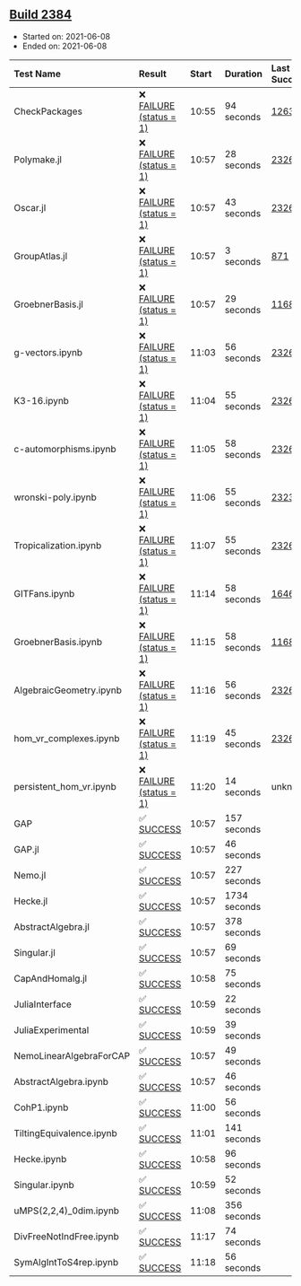 ## [Build 2384](https://oscarci.mathematik.uni-kl.de/job/oscar-stable/2384/)

* Started on: 2021-06-08
* Ended on: 2021-06-08

| Test Name    | Result | Start | Duration | Last Success | First Failure |
|:-------------|:-------|:------|:---------|:-------------|:--------------|
| CheckPackages | ❌ [FAILURE (status = 1)](https://oscarci.mathematik.uni-kl.de/job/oscar-stable/2384/artifact/logs/build-2384/CheckPackages.log) | 10:55 | 94 seconds | [1263](https://oscarci.mathematik.uni-kl.de/job/oscar-stable/1263/) | [1264](https://oscarci.mathematik.uni-kl.de/job/oscar-stable/1264/) |
| Polymake.jl | ❌ [FAILURE (status = 1)](https://oscarci.mathematik.uni-kl.de/job/oscar-stable/2384/artifact/logs/build-2384/Polymake.jl.log) | 10:57 | 28 seconds | [2326](https://oscarci.mathematik.uni-kl.de/job/oscar-stable/2326/) | [2327](https://oscarci.mathematik.uni-kl.de/job/oscar-stable/2327/) |
| Oscar.jl | ❌ [FAILURE (status = 1)](https://oscarci.mathematik.uni-kl.de/job/oscar-stable/2384/artifact/logs/build-2384/Oscar.jl.log) | 10:57 | 43 seconds | [2326](https://oscarci.mathematik.uni-kl.de/job/oscar-stable/2326/) | [2327](https://oscarci.mathematik.uni-kl.de/job/oscar-stable/2327/) |
| GroupAtlas.jl | ❌ [FAILURE (status = 1)](https://oscarci.mathematik.uni-kl.de/job/oscar-stable/2384/artifact/logs/build-2384/GroupAtlas.jl.log) | 10:57 | 3 seconds | [871](https://oscarci.mathematik.uni-kl.de/job/oscar-stable/871/) | [872](https://oscarci.mathematik.uni-kl.de/job/oscar-stable/872/) |
| GroebnerBasis.jl | ❌ [FAILURE (status = 1)](https://oscarci.mathematik.uni-kl.de/job/oscar-stable/2384/artifact/logs/build-2384/GroebnerBasis.jl.log) | 10:57 | 29 seconds | [1168](https://oscarci.mathematik.uni-kl.de/job/oscar-stable/1168/) | [1169](https://oscarci.mathematik.uni-kl.de/job/oscar-stable/1169/) |
| g-vectors.ipynb | ❌ [FAILURE (status = 1)](https://oscarci.mathematik.uni-kl.de/job/oscar-stable/2384/artifact/logs/build-2384/g-vectors.ipynb.log) | 11:03 | 56 seconds | [2326](https://oscarci.mathematik.uni-kl.de/job/oscar-stable/2326/) | [2327](https://oscarci.mathematik.uni-kl.de/job/oscar-stable/2327/) |
| K3-16.ipynb | ❌ [FAILURE (status = 1)](https://oscarci.mathematik.uni-kl.de/job/oscar-stable/2384/artifact/logs/build-2384/K3-16.ipynb.log) | 11:04 | 55 seconds | [2326](https://oscarci.mathematik.uni-kl.de/job/oscar-stable/2326/) | [2327](https://oscarci.mathematik.uni-kl.de/job/oscar-stable/2327/) |
| c-automorphisms.ipynb | ❌ [FAILURE (status = 1)](https://oscarci.mathematik.uni-kl.de/job/oscar-stable/2384/artifact/logs/build-2384/c-automorphisms.ipynb.log) | 11:05 | 58 seconds | [2326](https://oscarci.mathematik.uni-kl.de/job/oscar-stable/2326/) | [2327](https://oscarci.mathematik.uni-kl.de/job/oscar-stable/2327/) |
| wronski-poly.ipynb | ❌ [FAILURE (status = 1)](https://oscarci.mathematik.uni-kl.de/job/oscar-stable/2384/artifact/logs/build-2384/wronski-poly.ipynb.log) | 11:06 | 55 seconds | [2323](https://oscarci.mathematik.uni-kl.de/job/oscar-stable/2323/) | [2324](https://oscarci.mathematik.uni-kl.de/job/oscar-stable/2324/) |
| Tropicalization.ipynb | ❌ [FAILURE (status = 1)](https://oscarci.mathematik.uni-kl.de/job/oscar-stable/2384/artifact/logs/build-2384/Tropicalization.ipynb.log) | 11:07 | 55 seconds | [2326](https://oscarci.mathematik.uni-kl.de/job/oscar-stable/2326/) | [2327](https://oscarci.mathematik.uni-kl.de/job/oscar-stable/2327/) |
| GITFans.ipynb | ❌ [FAILURE (status = 1)](https://oscarci.mathematik.uni-kl.de/job/oscar-stable/2384/artifact/logs/build-2384/GITFans.ipynb.log) | 11:14 | 58 seconds | [1646](https://oscarci.mathematik.uni-kl.de/job/oscar-stable/1646/) | [1647](https://oscarci.mathematik.uni-kl.de/job/oscar-stable/1647/) |
| GroebnerBasis.ipynb | ❌ [FAILURE (status = 1)](https://oscarci.mathematik.uni-kl.de/job/oscar-stable/2384/artifact/logs/build-2384/GroebnerBasis.ipynb.log) | 11:15 | 58 seconds | [1168](https://oscarci.mathematik.uni-kl.de/job/oscar-stable/1168/) | [1169](https://oscarci.mathematik.uni-kl.de/job/oscar-stable/1169/) |
| AlgebraicGeometry.ipynb | ❌ [FAILURE (status = 1)](https://oscarci.mathematik.uni-kl.de/job/oscar-stable/2384/artifact/logs/build-2384/AlgebraicGeometry.ipynb.log) | 11:16 | 56 seconds | [2326](https://oscarci.mathematik.uni-kl.de/job/oscar-stable/2326/) | [2327](https://oscarci.mathematik.uni-kl.de/job/oscar-stable/2327/) |
| hom_vr_complexes.ipynb | ❌ [FAILURE (status = 1)](https://oscarci.mathematik.uni-kl.de/job/oscar-stable/2384/artifact/logs/build-2384/hom_vr_complexes.ipynb.log) | 11:19 | 45 seconds | [2326](https://oscarci.mathematik.uni-kl.de/job/oscar-stable/2326/) | [2327](https://oscarci.mathematik.uni-kl.de/job/oscar-stable/2327/) |
| persistent_hom_vr.ipynb | ❌ [FAILURE (status = 1)](https://oscarci.mathematik.uni-kl.de/job/oscar-stable/2384/artifact/logs/build-2384/persistent_hom_vr.ipynb.log) | 11:20 | 14 seconds | unknown | unknown |
| GAP | ✅ [SUCCESS](https://oscarci.mathematik.uni-kl.de/job/oscar-stable/2384/artifact/logs/build-2384/GAP.log) | 10:57 | 157 seconds |  |  |
| GAP.jl | ✅ [SUCCESS](https://oscarci.mathematik.uni-kl.de/job/oscar-stable/2384/artifact/logs/build-2384/GAP.jl.log) | 10:57 | 46 seconds |  |  |
| Nemo.jl | ✅ [SUCCESS](https://oscarci.mathematik.uni-kl.de/job/oscar-stable/2384/artifact/logs/build-2384/Nemo.jl.log) | 10:57 | 227 seconds |  |  |
| Hecke.jl | ✅ [SUCCESS](https://oscarci.mathematik.uni-kl.de/job/oscar-stable/2384/artifact/logs/build-2384/Hecke.jl.log) | 10:57 | 1734 seconds |  |  |
| AbstractAlgebra.jl | ✅ [SUCCESS](https://oscarci.mathematik.uni-kl.de/job/oscar-stable/2384/artifact/logs/build-2384/AbstractAlgebra.jl.log) | 10:57 | 378 seconds |  |  |
| Singular.jl | ✅ [SUCCESS](https://oscarci.mathematik.uni-kl.de/job/oscar-stable/2384/artifact/logs/build-2384/Singular.jl.log) | 10:57 | 69 seconds |  |  |
| CapAndHomalg.jl | ✅ [SUCCESS](https://oscarci.mathematik.uni-kl.de/job/oscar-stable/2384/artifact/logs/build-2384/CapAndHomalg.jl.log) | 10:58 | 75 seconds |  |  |
| JuliaInterface | ✅ [SUCCESS](https://oscarci.mathematik.uni-kl.de/job/oscar-stable/2384/artifact/logs/build-2384/JuliaInterface.log) | 10:59 | 22 seconds |  |  |
| JuliaExperimental | ✅ [SUCCESS](https://oscarci.mathematik.uni-kl.de/job/oscar-stable/2384/artifact/logs/build-2384/JuliaExperimental.log) | 10:59 | 39 seconds |  |  |
| NemoLinearAlgebraForCAP | ✅ [SUCCESS](https://oscarci.mathematik.uni-kl.de/job/oscar-stable/2384/artifact/logs/build-2384/NemoLinearAlgebraForCAP.log) | 10:57 | 49 seconds |  |  |
| AbstractAlgebra.ipynb | ✅ [SUCCESS](https://oscarci.mathematik.uni-kl.de/job/oscar-stable/2384/artifact/logs/build-2384/AbstractAlgebra.ipynb.log) | 10:57 | 46 seconds |  |  |
| CohP1.ipynb | ✅ [SUCCESS](https://oscarci.mathematik.uni-kl.de/job/oscar-stable/2384/artifact/logs/build-2384/CohP1.ipynb.log) | 11:00 | 56 seconds |  |  |
| TiltingEquivalence.ipynb | ✅ [SUCCESS](https://oscarci.mathematik.uni-kl.de/job/oscar-stable/2384/artifact/logs/build-2384/TiltingEquivalence.ipynb.log) | 11:01 | 141 seconds |  |  |
| Hecke.ipynb | ✅ [SUCCESS](https://oscarci.mathematik.uni-kl.de/job/oscar-stable/2384/artifact/logs/build-2384/Hecke.ipynb.log) | 10:58 | 96 seconds |  |  |
| Singular.ipynb | ✅ [SUCCESS](https://oscarci.mathematik.uni-kl.de/job/oscar-stable/2384/artifact/logs/build-2384/Singular.ipynb.log) | 10:59 | 52 seconds |  |  |
| uMPS(2,2,4)_0dim.ipynb | ✅ [SUCCESS](https://oscarci.mathematik.uni-kl.de/job/oscar-stable/2384/artifact/logs/build-2384/uMPS-2-2-4-_0dim.ipynb.log) | 11:08 | 356 seconds |  |  |
| DivFreeNotIndFree.ipynb | ✅ [SUCCESS](https://oscarci.mathematik.uni-kl.de/job/oscar-stable/2384/artifact/logs/build-2384/DivFreeNotIndFree.ipynb.log) | 11:17 | 74 seconds |  |  |
| SymAlgIntToS4rep.ipynb | ✅ [SUCCESS](https://oscarci.mathematik.uni-kl.de/job/oscar-stable/2384/artifact/logs/build-2384/SymAlgIntToS4rep.ipynb.log) | 11:18 | 56 seconds |  |  |
